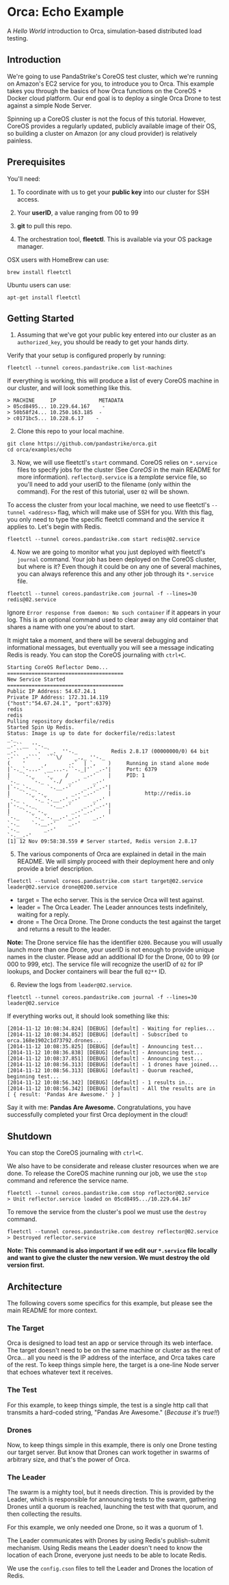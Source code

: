 # Orca: Echo Example
A *Hello World* introduction to Orca, simulation-based distributed load testing.

## Introduction
We're going to use PandaStrike's CoreOS test cluster, which we're running on Amazon's EC2 service for you, to introduce you to Orca.  This example takes you through the basics of how Orca functions on the CoreOS + Docker cloud platform.  Our end goal is to deploy a single Orca Drone to test against a simple Node Server.

Spinning up a CoreOS cluster is not the focus of this tutorial.  However, CoreOS provides a regularly updated, publicly available image of their OS, so building a cluster on Amazon (or any cloud provider) is relatively painless.

## Prerequisites

You'll need:

1. To coordinate with us to get your **public key** into our cluster for SSH access.

2. Your **userID**, a value ranging from 00 to 99

3. **git** to pull this repo.

4. The orchestration tool, **fleetctl**.  This is available via your OS package manager.

OSX users with HomeBrew can use:

    brew install fleetctl

Ubuntu users can use:

    apt-get install fleetctl



## Getting Started

1. Assuming that we've got your public key entered into our cluster as an `authorized_key`, you should be ready to get your hands dirty.

  Verify that your setup is configured properly by running:
  ```
  fleetctl --tunnel coreos.pandastrike.com list-machines
  ```
  If everything is working, this will produce a list of every CoreOS machine in our cluster, and will look something like this.
  ```
  > MACHINE		IP		        METADATA
  > 05cd8495...	10.229.64.167	 -
  > 50b58f24...	10.250.163.185	-
  > c0171bc5...	10.228.6.17	   -
  ```

2. Clone this repo to your local machine.

  ```
  git clone https://github.com/pandastrike/orca.git
  cd orca/examples/echo
  ```

3. Now, we will use fleetctl's `start` command. CoreOS relies on `*.service` files to specify jobs for the cluster (See *CoreOS* in the main README for more information). `reflector@.service` is a *template* service file, so you'll need to add your userID to the filename (only within the command).  For the rest of this tutorial, user `02` will be shown.

  To access the cluster from your local machine, we need to use fleetctl's `--tunnel <address>` flag, which will make use of SSH for you.  With this flag, you only need to type the specific fleetctl command and the service it applies to.  Let's begin with Redis.

  ```
  fleetctl --tunnel coreos.pandastrike.com start redis@02.service
  ```

4. Now we are going to monitor what you just deployed with fleetctl's `journal` command.  Your job has been deployed on the CoreOS cluster, but where is it? Even though it could be on any one of several machines, you can always reference this and any other job through its `*.service` file.

  ```
  fleetctl --tunnel coreos.pandastrike.com journal -f --lines=30 redis@02.service
  ```
  Ignore `Error response from daemon: No such container` if it appears in your log.  This is an optional command used to clear away any old container that shares a name with one you're about to start.

  It might take a moment, and there will be several debugging and informational messages, but eventually you will see a message indicating Redis is ready.  You can stop the CoreOS journaling with `ctrl+C`.

  ```
  Starting CoreOS Reflector Demo...
  ======================================
  New Service Started
  ======================================
  Public IP Address: 54.67.24.1
  Private IP Address: 172.31.14.119
  {"host":"54.67.24.1", "port":6379}
  redis
  redis
  Pulling repository dockerfile/redis
  Started Spin Up Redis.
  Status: Image is up to date for dockerfile/redis:latest
  _._
  _.-``__ ''-._
  _.-``    `.  `_.  ''-._           Redis 2.8.17 (00000000/0) 64 bit
  .-`` .-```.  ```\/    _.,_ ''-._
  (    '      ,       .-`  | `,    )     Running in stand alone mode
  |`-._`-...-` __...-.``-._|'` _.-'|     Port: 6379
  |    `-._   `._    /     _.-'    |     PID: 1
  `-._    `-._  `-./  _.-'    _.-'
  |`-._`-._    `-.__.-'    _.-'_.-'|
  |    `-._`-._        _.-'_.-'    |           http://redis.io
  `-._    `-._`-.__.-'_.-'    _.-'
  |`-._`-._    `-.__.-'    _.-'_.-'|
  |    `-._`-._        _.-'_.-'    |
  `-._    `-._`-.__.-'_.-'    _.-'
  `-._    `-.__.-'    _.-'
  `-._        _.-'
  `-.__.-'
  [1] 12 Nov 09:58:38.559 # Server started, Redis version 2.8.17
  ```

5. The various components of Orca are explained in detail in the main README.  We will simply proceed with their deployment here and only provide a brief description.

  ```
  fleetctl --tunnel coreos.pandastrike.com start target@02.service leader@02.service drone@0200.service
  ```
  - target = The echo server.  This is the service Orca will test against.
  - leader = The Orca Leader.  The Leader announces tests indefinitely, waiting for a reply.
  - drone = The Orca Drone.  The Drone conducts the test against the target and returns a result to the leader.

  **Note:** The Drone service file has the identifier `0200`.  Because you will usually launch more than one Drone, your userID is not enough to provide unique names in the cluster.  Please add an additional ID for the Drone, 00 to 99 (or 000 to 999, etc).  The service file will recognize the userID of `02` for IP lookups, and Docker containers will bear the full `02**` ID.

6. Review the logs from `leader@02.service`.

  ```
  fleetctl --tunnel coreos.pandastrike.com journal -f --lines=30 leader@02.service
  ```

  If everything works out, it should look something like this:
  ```
  [2014-11-12 10:08:34.824] [DEBUG] [default] - Waiting for replies...
  [2014-11-12 10:08:34.852] [DEBUG] [default] - Subscribed to orca.168e1902c1d73792.drones...
  [2014-11-12 10:08:35.825] [DEBUG] [default] - Announcing test...
  [2014-11-12 10:08:36.838] [DEBUG] [default] - Announcing test...
  [2014-11-12 10:08:37.851] [DEBUG] [default] - Announcing test...
  [2014-11-12 10:08:56.313] [DEBUG] [default] - 1 drones have joined...
  [2014-11-12 10:08:56.313] [DEBUG] [default] - Quorum reached, beginning test...
  [2014-11-12 10:08:56.342] [DEBUG] [default] - 1 results in...
  [2014-11-12 10:08:56.342] [DEBUG] [default] - All the results are in
  [ { result: 'Pandas Are Awesome.' } ]
  ```

  Say it with me:  **Pandas Are Awesome.**  Congratulations, you have successfully completed your first Orca deployment in the cloud!

## Shutdown
You can stop the CoreOS journaling with `ctrl+C`.

  We also have to be considerate and release cluster resources when we are done.  To release the CoreOS machine running our job, we use the `stop` command and reference the service name.

  ```
  fleetctl --tunnel coreos.pandastrike.com stop reflector@02.service
  > Unit reflector.service loaded on 05cd8495.../10.229.64.167
  ```

  To remove the service from the cluster's pool we must use the `destroy` command.
  ```
  fleetctl --tunnel coreos.pandastrike.com destroy reflector@02.service
  > Destroyed reflector.service
  ```
  **Note: This command is also important if we edit our `*.service` file locally and want to give the cluster the new version.  We must destroy the old version first.**

## Architecture
The following covers some specifics for this example, but please see the main README for more context.

### The Target
Orca is designed to load test an app or service through its web interface. The target doesn't need to be on the same machine or cluster as the rest of Orca...  all you need is the IP address of the interface, and Orca takes care of the rest.  To keep things simple here, the target is a one-line Node server that echoes whatever text it receives.

### The Test
For this example, to keep things simple, the test is a single http call that transmits a hard-coded string, "Pandas Are Awesome." (*Because it's true!!*)

### Drones
Now, to keep things simple in this example, there is only one Drone testing our target server.  But know that Drones can work together in swarms of arbitrary size, and that's the power of Orca.

### The Leader
The swarm is a mighty tool, but it needs direction.  This is provided by the Leader, which is responsible for announcing tests to the swarm, gathering Drones until a quorum is reached, launching the test with that quorum, and then collecting the results.

For this example, we only needed one Drone, so it was a quorum of 1.

The Leader communicates with Drones by using Redis's publish-submit mechanism.  Using Redis means the Leader doesn't need to know the location of each Drone, everyone just needs to be able to locate Redis.  

We use the `config.cson` files to tell the Leader and Drones the location of Redis.
